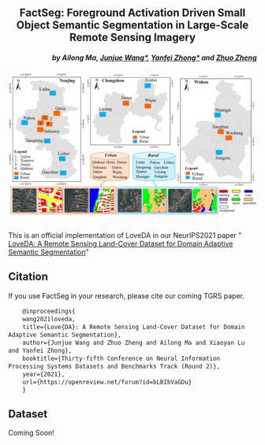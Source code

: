 <h2 align="center">FactSeg: Foreground Activation Driven Small Object Semantic Segmentation in Large-Scale Remote Sensing Imagery</h2>

<h5 align="right">by Ailong Ma, <a href="https://junjue-wang.github.io/homepage/">Junjue Wang*</a>, <a href="http://rsidea.whu.edu.cn/">Yanfei Zhong*</a> and <a href="http://zhuozheng.top/">Zhuo Zheng</a></h5>

<div align="center">
  <img src="https://github.com/Junjue-Wang/resources/blob/main/images/dataset.png?raw=true"><br><br>
</div>


This is an official implementation of LoveDA in our NeurIPS2021 paper "
<a href="https://www.researchgate.net/publication/353357122_FactSeg_Foreground_Activation_Driven_Small_Object_Semantic_Segmentation_in_Large-Scale_Remote_Sensing_Imagery">
LoveDA: A Remote Sensing Land-Cover Dataset for Domain Adaptive Semantic Segmentation</a>"


## Citation
If you use FactSeg in your research, please cite our coming TGRS paper.
```text
    @inproceedings{
    wang2021loveda,
    title={Love{DA}: A Remote Sensing Land-Cover Dataset for Domain Adaptive Semantic Segmentation},
    author={Junjue Wang and Zhuo Zheng and Ailong Ma and Xiaoyan Lu and Yanfei Zhong},
    booktitle={Thirty-fifth Conference on Neural Information Processing Systems Datasets and Benchmarks Track (Round 2)},
    year={2021},
    url={https://openreview.net/forum?id=bLBIbVaGDu}
    }
```


## Dataset
Coming Soon!